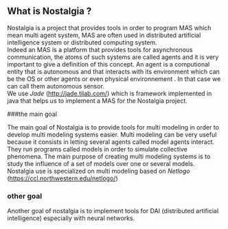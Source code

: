 ## What is Nostalgia ?

Nostalgia is a project that provides tools in order to program MAS which mean multi agent system, MAS are often used in distributed 
artificial intelligence system or distributed computing system.  
Indeed an MAS is a platform that provides tools for asynchronous communication, the atoms of such systems are called 
agents and it is very important to give a definition of this concept. An agent is a computional entity that is
autonomous and that interacts with its environment which can be the OS or other agents or even physical environnement
. In that case we can call them autonomous sensor.  
We use *Jade* (http://jade.tilab.com/)  which is framework implemented in java that helps us to implement a MAS for the Nostalgia project.

###the main goal

The main goal of Nostalgia is to provide tools for multi modeling in order to develop multi modeling systems easier.
Multi modeling can be very useful because it consists in letting several agents called model agents interact. They run programs
called models in order to simulate collective phenomena. The main purpose of creating multi modeling systems is to study
the influence of a set of models over one or several models.  
Nostalgia use is specialized on multi modeling based on *Netlogo* (https://ccl.northwestern.edu/netlogo/)

### other goal

Another goal of nostalgia is to implement tools for DAI (distributed artificial intelligence) especially with
neural networks.






